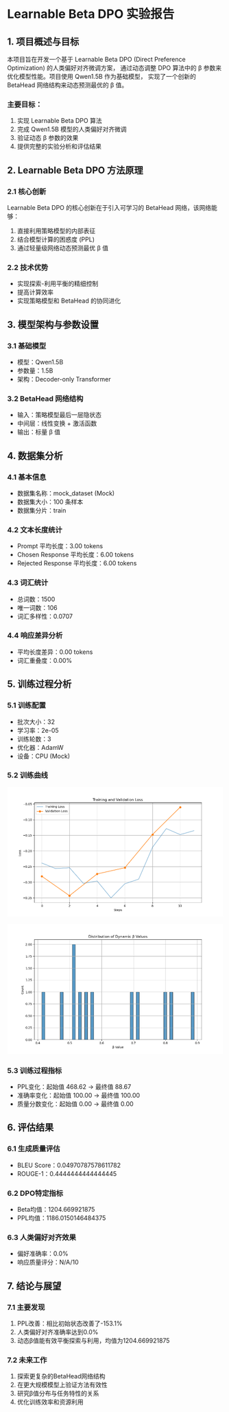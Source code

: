 # Learnable Beta DPO 实验报告

## 1. 项目概述与目标

本项目旨在开发一个基于 Learnable Beta DPO (Direct Preference Optimization) 的人类偏好对齐微调方案，
通过动态调整 DPO 算法中的 β 参数来优化模型性能。项目使用 Qwen1.5B 作为基础模型，
实现了一个创新的 BetaHead 网络结构来动态预测最优的 β 值。

### 主要目标：

1. 实现 Learnable Beta DPO 算法
2. 完成 Qwen1.5B 模型的人类偏好对齐微调
3. 验证动态 β 参数的效果
4. 提供完整的实验分析和评估结果


## 2. Learnable Beta DPO 方法原理

### 2.1 核心创新

Learnable Beta DPO 的核心创新在于引入可学习的 BetaHead 网络，该网络能够：

1. 直接利用策略模型的内部表征
2. 结合模型计算的困惑度 (PPL)
3. 通过轻量级网络动态预测最优 β 值

### 2.2 技术优势

- 实现探索-利用平衡的精细控制
- 提高计算效率
- 实现策略模型和 BetaHead 的协同进化


## 3. 模型架构与参数设置

### 3.1 基础模型

- 模型：Qwen1.5B
- 参数量：1.5B
- 架构：Decoder-only Transformer

### 3.2 BetaHead 网络结构

- 输入：策略模型最后一层隐状态
- 中间层：线性变换 + 激活函数
- 输出：标量 β 值


## 4. 数据集分析

### 4.1 基本信息

- 数据集名称：mock_dataset (Mock)
- 数据集大小：100 条样本
- 数据集分片：train

### 4.2 文本长度统计

- Prompt 平均长度：3.00 tokens
- Chosen Response 平均长度：6.00 tokens
- Rejected Response 平均长度：6.00 tokens

### 4.3 词汇统计

- 总词数：1500
- 唯一词数：106
- 词汇多样性：0.0707

### 4.4 响应差异分析

- 平均长度差异：0.00 tokens
- 词汇重叠度：0.00%


## 5. 训练过程分析

### 5.1 训练配置

- 批次大小：32
- 学习率：2e-05
- 训练轮数：3
- 优化器：AdamW
- 设备：CPU (Mock)

### 5.2 训练曲线

![Training Loss](plots/training_loss.png)

![Beta Distribution](plots/beta_distribution.png)


### 5.3 训练过程指标

- PPL变化：起始值 468.62 → 最终值 88.67
- 准确率变化：起始值 100.00 → 最终值 100.00
- 质量分数变化：起始值 0.00 → 最终值 0.00


## 6. 评估结果

### 6.1 生成质量评估

- BLEU Score：0.04970787578611782
- ROUGE-1：0.4444444444444445

### 6.2 DPO特定指标

- Beta均值：1204.669921875
- PPL均值：1186.0150146484375

### 6.3 人类偏好对齐效果

- 偏好准确率：0.0%
- 响应质量评分：N/A/10


## 7. 结论与展望

### 7.1 主要发现

1. PPL改善：相比初始状态改善了-153.1%
2. 人类偏好对齐准确率达到0.0%
3. 动态β值能有效平衡探索与利用，均值为1204.669921875

### 7.2 未来工作

1. 探索更复杂的BetaHead网络结构
2. 在更大规模模型上验证方法有效性
3. 研究β值分布与任务特性的关系
4. 优化训练效率和资源利用
